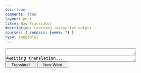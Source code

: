 ```yaml
---
toc: true
comments: true
layout: post
title: Bad Translator
description: Learning javascript output
courses: { compsci: {week: 7} }
type: tangibles
---
```


<head>
    <title>Bad Translator</title>
</head>
<body>
    <textarea id="word-label" name="word-label" rows="1" cols="50"></textarea>
    <textarea id="translate-label" name="translate-label" rows="1" cols="50">Awaiting translation...</textarea>
    <button class="translate-button" id="translate-button" style="height:20px;width:100px">Translate!</button>
    <button class="new-word-button" id="new-word-button" style="height:20px;width:100px">New Word</button>
    <script>
        let wordList = ["quiero", "mucha", "baguette", "Krakenhausen", "sur", "debajo", "nagy", "veLLai", "aur", "singam", "deu", "feuer", "cicek", "itihas", "paaTTu", "prem"]
        let translateList = ["word", "bar", "about", "list", "Java", "east", "north", "west", "is", "completely", "gone", "history", "your", "to", "too", "town", "task", "lost", "bit", "bout", "depression", "flex", "saw"];
        function newWord() {
            randInt1 = Math.floor(Math.random()*16);
            wordGet = wordList[randInt1];
            document.getElementById("word-label").value = wordGet;
            document.getElementById("translate-label").value = "Awaiting translation...";
        }
        function translateWord() {
            randInt1 = Math.floor(Math.random()*24);
            translateGet = translateList[randInt1];
            document.getElementById("translate-label").value = translateGet;
        }
        newWord();
        document.getElementById("new-word-button").onclick = function(){
            newWord();
        };
        document.getElementById("translate-button").onclick = function(){
            translateWord();
        };
    </script>
</body>
